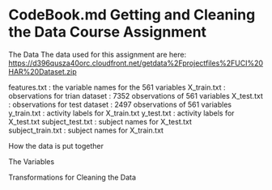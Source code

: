 CodeBook.md 
Getting and Cleaning the Data Course Assignment
===================

The Data
The data used for this assignment are here:
https://d396qusza40orc.cloudfront.net/getdata%2Fprojectfiles%2FUCI%20HAR%20Dataset.zip

features.txt          : the variable names for the 561 variables
X_train.txt           : observations for trian dataset
                      : 7352 observations of 561 variables
X_test.txt            : observations for test dataset
                      : 2497 observations of 561 variables
y_train.txt           : activity labels for X_train.txt
y_test.txt            : activity labels for X_test.txt
subject_test.txt      : subject names for X_test.txt  
subject_train.txt     : subject names for X_train.txt



How the data is put together


The Variables


Transformations for Cleaning the Data
